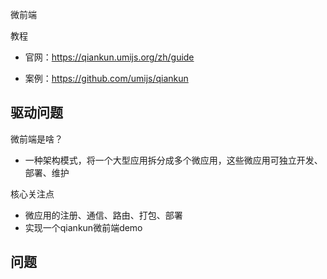 微前端

教程

- 官网：https://qiankun.umijs.org/zh/guide

- 案例：https://github.com/umijs/qiankun



## 驱动问题

微前端是啥？

- 一种架构模式，将一个大型应用拆分成多个微应用，这些微应用可独立开发、部署、维护

核心关注点

- 微应用的注册、通信、路由、打包、部署
- 实现一个qiankun微前端demo



## 问题




